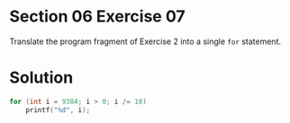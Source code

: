 # Section 06 Exercise 07

Translate the program fragment of Exercise 2 into a single `for` statement.


# Solution

```c
for (int i = 9384; i > 0; i /= 10)
    printf("%d", i);
```

